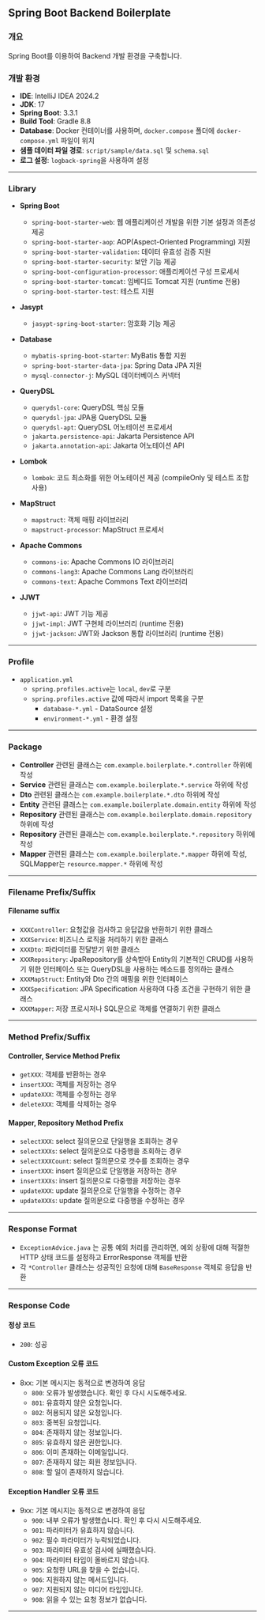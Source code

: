 ## Spring Boot Backend Boilerplate

### 개요

Spring Boot를 이용하여 Backend 개발 환경을 구축합니다.

### 개발 환경

- **IDE**: IntelliJ IDEA 2024.2
- **JDK**: 17
- **Spring Boot**: 3.3.1
- **Build Tool**: Gradle 8.8
- **Database**: Docker 컨테이너를 사용하며, `docker.compose` 폴더에 `docker-compose.yml` 파일이 위치
- **샘플 데이터 파일 경로**: `script/sample/data.sql` 및 `schema.sql`
- **로그 설정**: `logback-spring`을 사용하여 설정

---

### Library

* **Spring Boot**
    - `spring-boot-starter-web`: 웹 애플리케이션 개발을 위한 기본 설정과 의존성 제공
    - `spring-boot-starter-aop`: AOP(Aspect-Oriented Programming) 지원
    - `spring-boot-starter-validation`: 데이터 유효성 검증 지원
    - `spring-boot-starter-security`: 보안 기능 제공
    - `spring-boot-configuration-processor`: 애플리케이션 구성 프로세서
    - `spring-boot-starter-tomcat`: 임베디드 Tomcat 지원 (runtime 전용)
    - `spring-boot-starter-test`: 테스트 지원

* **Jasypt**
    - `jasypt-spring-boot-starter`: 암호화 기능 제공

* **Database**
    - `mybatis-spring-boot-starter`: MyBatis 통합 지원
    - `spring-boot-starter-data-jpa`: Spring Data JPA 지원
    - `mysql-connector-j`: MySQL 데이터베이스 커넥터

* **QueryDSL**
    - `querydsl-core`: QueryDSL 핵심 모듈
    - `querydsl-jpa`: JPA용 QueryDSL 모듈
    - `querydsl-apt`: QueryDSL 어노테이션 프로세서
    - `jakarta.persistence-api`: Jakarta Persistence API
    - `jakarta.annotation-api`: Jakarta 어노테이션 API

* **Lombok**
    - `lombok`: 코드 최소화를 위한 어노테이션 제공 (compileOnly 및 테스트 조합 사용)

* **MapStruct**
    - `mapstruct`: 객체 매핑 라이브러리
    - `mapstruct-processor`: MapStruct 프로세서

* **Apache Commons**
    - `commons-io`: Apache Commons IO 라이브러리
    - `commons-lang3`: Apache Commons Lang 라이브러리
    - `commons-text`: Apache Commons Text 라이브러리

* **JJWT**
    - `jjwt-api`: JWT 기능 제공
    - `jjwt-impl`: JWT 구현체 라이브러리 (runtime 전용)
    - `jjwt-jackson`: JWT와 Jackson 통합 라이브러리 (runtime 전용)

---

### Profile

* `application.yml`
    * `spring.profiles.active`는 `local`, `dev`로 구분
    * `spring.profiles.active` 값에 따라서 import 목록을 구분
        * `database-*.yml` - DataSource 설정
        * `environment-*.yml` - 환경 설정

---

### Package

* **Controller** 관련된 클래스는 `com.example.boilerplate.*.controller` 하위에 작성
* **Service** 관련된 클래스는 `com.example.boilerplate.*.service` 하위에 작성
* **Dto** 관련된 클래스는 `com.example.boilerplate.*.dto` 하위에 작성
* **Entity** 관련된 클래스는 `com.example.boilerplate.domain.entity` 하위에 작성
* **Repository** 관련된 클래스는 `com.example.boilerplate.domain.repository` 하위에 작성
* **Repository** 관련된 클래스는 `com.example.boilerplate.*.repository` 하위에 작성
* **Mapper** 관련된 클래스는 `com.example.boilerplate.*.mapper` 하위에 작성, SQLMapper는 `resource.mapper.*` 하위에
  작성

---

### Filename Prefix/Suffix

#### Filename suffix

* `XXXController`: 요청값을 검사하고 응답값을 반환하기 위한 클래스
* `XXXService`: 비즈니스 로직을 처리하기 위한 클래스
* `XXXDto`: 파라미터를 전달받기 위한 클래스
* `XXXRepository`: JpaRepository를 상속받아 Entity의 기본적인 CRUD를 사용하기 위한 인터페이스 또는 QueryDSL을 사용하는 메소드를 정의하는
  클래스
* `XXXMapStruct`: Entity와 Dto 간의 매핑을 위한 인터페이스
* `XXXSpecification`: JPA Specification 사용하여 다중 조건을 구현하기 위한 클래스
* `XXXMapper`: 저장 프로시저나 SQL문으로 객체를 연결하기 위한 클래스

---

### Method Prefix/Suffix

#### Controller, Service Method Prefix

* `getXXX`: 객체를 반환하는 경우
* `insertXXX`: 객체를 저장하는 경우
* `updateXXX`: 객체를 수정하는 경우
* `deleteXXX`: 객체를 삭제하는 경우

#### Mapper, Repository Method Prefix

* `selectXXX`: select 질의문으로 단일행을 조회하는 경우
* `selectXXXs`: select 질의문으로 다중행을 조회하는 경우
* `selectXXXCount`: select 질의문으로 갯수를 조회하는 경우
* `insertXXX`: insert 질의문으로 단일행을 저장하는 경우
* `insertXXXs`: insert 질의문으로 다중행을 저장하는 경우
* `updateXXX`: update 질의문으로 단일행을 수정하는 경우
* `updateXXXs`: update 질의문으로 다중행을 수정하는 경우

---

### Response Format

* `ExceptionAdvice.java` 는 공통 예외 처리를 관리하면, 예외 상황에 대해 적절한 HTTP 상태 코드를 설정하고 ErrorResponse 객체를 반환
* 각 `*Controller` 클래스는 성공적인 요청에 대해 `BaseResponse` 객체로 응답을 반환

---

### Response Code

#### 정상 코드

* `200`: 성공

#### Custom Exception 오류 코드

* 8xx: 기본 메시지는 동적으로 변경하여 응답
    * `800`: 오류가 발생했습니다. 확인 후 다시 시도해주세요.
    * `801`: 유효하지 않은 요청입니다.
    * `802`: 허용되지 않은 요청입니다.
    * `803`: 중복된 요청입니다.
    * `804`: 존재하지 않는 정보입니다.
    * `805`: 유효하지 않은 권한입니다.
    * `806`: 이미 존재하는 이메일입니다.
    * `807`: 존재하지 않는 회원 정보입니다.
    * `808`: 할 일이 존재하지 않습니다.

#### Exception Handler 오류 코드

* 9xx: 기본 메시지는 동적으로 변경하여 응답
    * `900`: 내부 오류가 발생했습니다. 확인 후 다시 시도해주세요.
    * `901`: 파라미터가 유효하지 않습니다.
    * `902`: 필수 파라미터가 누락되었습니다.
    * `903`: 파라미터 유효성 검사에 실패했습니다.
    * `904`: 파라미터 타입이 올바르지 않습니다.
    * `905`: 요청한 URL을 찾을 수 없습니다.
    * `906`: 지원하지 않는 메서드입니다.
    * `907`: 지원되지 않는 미디어 타입입니다.
    * `908`: 읽을 수 있는 요청 정보가 없습니다.

---
